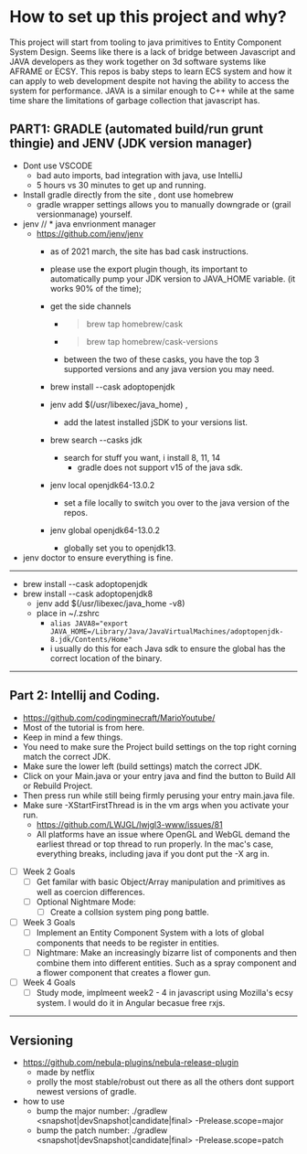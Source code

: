 # How to set up this project and why?

This project will start from tooling to java primitives to Entity Component System Design.
Seems like there is a lack of bridge between Javascript and JAVA developers as they work together on 3d software systems like AFRAME or ECSY. This repos is baby steps to learn ECS system and how it 
can apply to web development despite not having the ability to access the system for 
performance. JAVA is a similar enough to C++ while at the same time share the limitations of garbage
collection that javascript has. 

## PART1: GRADLE (automated build/run grunt thingie) and JENV (JDK version manager)
* Dont use VSCODE
  * bad auto imports, bad integration with java, use IntelliJ
  * 5 hours vs 30 minutes to get up and running.
* Install gradle directly from the site , dont use homebrew
  * gradle wrapper settings allows you to manually downgrade or (grail versionmanage) yourself.
* jenv //  * java envrionment manager
  * https://github.com/jenv/jenv
    * as of 2021 march, the site has bad cask instructions.
    * please use the export plugin though, its important to automatically pump your JDK version to JAVA_HOME variable. (it works 90% of the time);
    * get the side channels
      * > brew tap homebrew/cask
      * > brew tap homebrew/cask-versions
      * between the two of these casks, you have the top 3 supported versions and any java version you may need.
    * brew install --cask adoptopenjdk
    * jenv add $(/usr/libexec/java_home) ,
      * add the latest installed jSDK to your versions list.
    * brew search --casks jdk
      * search for stuff you want, i install 8, 11, 14
        * gradle does not support v15 of the java sdk.

    * jenv local openjdk64-13.0.2
      * set a file locally to switch you over to the java version of the repos.
    * jenv global openjdk64-13.0.2
      * globally set you to openjdk13.
* jenv doctor to ensure everything is fine.
----

* brew install --cask adoptopenjdk
* brew install --cask adoptopenjdk8
  * jenv add $(/usr/libexec/java_home -v8)
  * place in ~/.zshrc
    * `alias JAVA8="export JAVA_HOME=/Library/Java/JavaVirtualMachines/adoptopenjdk-8.jdk/Contents/Home"`
    * i usually do this for each Java sdk to ensure the global has the correct location of the binary.


------

## Part 2: Intellij and Coding.
* https://github.com/codingminecraft/MarioYoutube/
* Most of the tutorial is from here.
* Keep in mind a few things.
* You need to make sure the Project build settings on the top right corning match the correct JDK.
* Make sure the lower left (build settings) match the correct JDK.
* Click on your Main.java or your entry java and find the button to Build All or Rebuild Project.
* Then press run while still being firmly perusing your entry main.java file.  
* Make sure -XStartFirstThread is in the vm args when you activate your run.
  * https://github.com/LWJGL/lwjgl3-www/issues/81
  * All platforms have an issue where OpenGL and WebGL demand the earliest thread or top thread to run properly. In the mac's case, everything breaks, including java if you dont put the -X arg in.

- [ ] Week 2 Goals
  - [ ] Get familar with basic Object/Array manipulation and primitives as well as coercion differences. 
  - [ ] Optional Nightmare Mode: 
    - [ ] Create a collsion system ping pong battle.
- [ ] Week 3 Goals
  - [ ] Implement an Entity Component System with a lots of global components that needs to be register in entities.
  - [ ] Nightmare: Make an increasingly bizarre list of components and then combine them into different entities. Such as a spray component and a flower component that creates a flower gun. 
- [ ] Week 4 Goals
   - [ ] Study mode, implmeent week2 - 4 in javascript using Mozilla's ecsy system. I would do it in Angular becasue free rxjs.

----

## Versioning

* https://github.com/nebula-plugins/nebula-release-plugin
  * made by netflix
  * prolly the most stable/robust out there as all the others dont support newest versions of gradle.
* how to use
  * bump the major number: ./gradlew <snapshot|devSnapshot|candidate|final> -Prelease.scope=major
  * bump the patch number: ./gradlew <snapshot|devSnapshot|candidate|final> -Prelease.scope=patch
